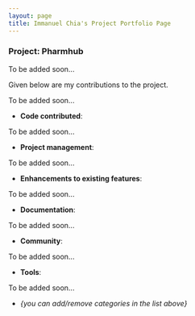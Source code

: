 ```yaml
---
layout: page
title: Immanuel Chia's Project Portfolio Page
---
```


### Project: Pharmhub

[//]: # (PharmHub - Level 3 is a desktop pharmHub application used for teaching Software Engineering principles. The user interacts with it using a CLI, and it has a GUI created with JavaFX. It is written in Java, and has about 10 kLoC.)

To be added soon...

Given below are my contributions to the project.

To be added soon...

[//]: # (* **New Feature**: Added the ability to undo/redo previous commands.)

[//]: # ()
[//]: # (    * What it does: allows the user to undo all previous commands one at a time. Preceding undo commands can be reversed by using the redo command.)

[//]: # ()
[//]: # (    * Justification: This feature improves the product significantly because a user can make mistakes in commands and the app should provide a convenient way to rectify them.)

[//]: # ()
[//]: # (    * Highlights: This enhancement affects existing commands and commands to be added in future. It required an in-depth analysis of design alternatives. The implementation too was challenging as it required changes to existing commands.)

[//]: # ()
[//]: # (    * Credits: *{mention here if you reused any code/ideas from elsewhere or if a third-party library is heavily used in the feature so that a reader can make a more accurate judgement of how much effort went into the feature}*)

[//]: # ()
[//]: # ()
[//]: # (* **New Feature**: Added a history command that allows the user to navigate to previous commands using up/down keys.)


* **Code contributed**: 

To be added soon...

[//]: # (* [RepoSense link]&#40;&#41;)


* **Project management**:

To be added soon...

[//]: # (    * Managed releases `v1.3` - `v1.5rc` &#40;3 releases&#41; on GitHub)


* **Enhancements to existing features**:

To be added soon...

[//]: # (    * Updated the GUI color scheme &#40;Pull requests [\#33]&#40;&#41;, [\#34]&#40;&#41;&#41;)

[//]: # (    * Wrote additional tests for existing features to increase coverage from 88% to 92% &#40;Pull requests [\#36]&#40;&#41;, [\#38]&#40;&#41;&#41;)


* **Documentation**:

To be added soon...

[//]: # (    * User Guide:)

[//]: # ()
[//]: # (        * Added documentation for the features `delete` and `find` [\#72]&#40;&#41;)

[//]: # ()
[//]: # (        * Did cosmetic tweaks to existing documentation of features `clear`, `exit`: [\#74]&#40;&#41;)

[//]: # ()
[//]: # (    * Developer Guide:)

[//]: # ()
[//]: # (        * Added implementation details of the `delete` feature.)


* **Community**:
    
To be added soon...

[//]: # (    * PRs reviewed &#40;with non-trivial review comments&#41;: [\#12]&#40;&#41;, [\#32]&#40;&#41;, [\#19]&#40;&#41;, [\#42]&#40;&#41;)

[//]: # ()
[//]: # (    * Contributed to forum discussions &#40;examples: [1]&#40;&#41;, [2]&#40;&#41;, [3]&#40;&#41;, [4]&#40;&#41;&#41;)

[//]: # ()
[//]: # (    * Reported bugs and suggestions for other teams in the class &#40;examples: [1]&#40;&#41;, [2]&#40;&#41;, [3]&#40;&#41;&#41;)

[//]: # ()
[//]: # (    * Some parts of the history feature I added was adopted by several other class mates &#40;[1]&#40;&#41;, [2]&#40;&#41;&#41;)


* **Tools**:

To be added soon...

[//]: # (    * Integrated a third party library &#40;Natty&#41; to the project &#40;[\#42]&#40;&#41;&#41;)

[//]: # ()
[//]: # (    * Integrated a new Github plugin &#40;CircleCI&#41; to the team repo)


* _{you can add/remove categories in the list above}_
